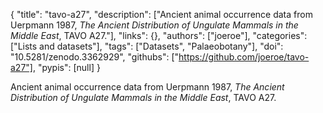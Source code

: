 {
  "title": "tavo-a27",
  "description": ["Ancient animal occurrence data from Uerpmann 1987, *The Ancient Distribution of Ungulate Mammals in the Middle East*, TAVO A27."],
  "links": {},
  "authors": ["joeroe"],
  "categories": ["Lists and datasets"],
  "tags": ["Datasets", "Palaeobotany"],
  "doi": "10.5281/zenodo.3362929",
  "githubs": ["https://github.com/joeroe/tavo-a27"],
  "pypis": [null]
}

<!-- Generated by csv2md.R – do not edit by hand -->

Ancient animal occurrence data from Uerpmann 1987, *The Ancient Distribution of Ungulate Mammals in the Middle East*, TAVO A27.